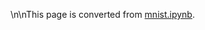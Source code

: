 \n\nThis page is converted from [mnist.ipynb](https://github.com/dmlc/mxnet-notebooks/python/tutorials/mnist.ipynb).
